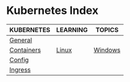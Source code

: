 # Kubernetes Index

|KUBERNETES|LEARNING|TOPICS|
|---|---|---|
|[General](infrastructure/kubernetes/kubernetes-general)|||
|[Containers](infrastructure/kubernetes/kubernetes-containers)|[Linux](infrastructure/kubernetes/kubernetes-containers#linux)|[Windows](infrastructure/kubernetes/kubernetes-containers#windows)|
|[Config](infrastructure/kubernetes/kubernetes-config)|||
|[Ingress](infrastructure/kubernetes/kubernetes-ingress)|||
